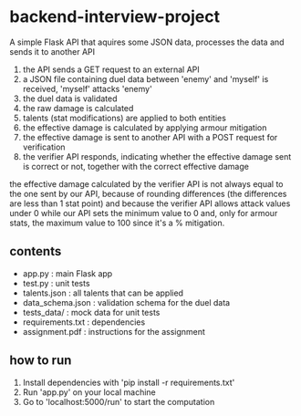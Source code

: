 # backend-interview-project

A simple Flask API that aquires some JSON data, processes the data and sends it to another API

1. the API sends a GET request to an external API
2. a JSON file containing duel data between 'enemy' and 'myself' is received, 'myself' attacks 'enemy'
3. the duel data is validated
3. the raw damage is calculated
4. talents (stat modifications) are applied to both entities
5. the effective damage is calculated by applying armour mitigation
6. the effective damage is sent to another API with a POST request for verification
7. the verifier API responds, indicating whether the effective damage sent is correct or not, together with the correct effective damage

the effective damage calculated by the verifier API is not always equal to the one sent by our API, because of rounding differences (the differences are less than 1 stat point) and because the verifier API allows attack values under 0 while our API sets the minimum value to 0 and, only for armour stats, the maximum value to 100 since it's a % mitigation.

## contents

- app.py : main Flask app
- test.py : unit tests
- talents.json : all talents that can be applied
- data_schema.json : validation schema for the duel data
- tests_data/ : mock data for unit tests
- requirements.txt : dependencies
- assignment.pdf : instructions for the assignment

## how to run

1. Install dependencies with 'pip install -r requirements.txt'
2. Run 'app.py' on your local machine
3. Go to 'localhost:5000/run' to start the computation